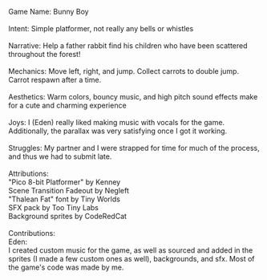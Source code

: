Game Name: Bunny Boy \
\
Intent: Simple platformer, not really any bells or whistles \
\
Narrative: Help a father rabbit find his children who have been scattered throughout the forest! \
\
Mechanics: Move left, right, and jump. Collect carrots to double jump. Carrot respawn after a time. \
\
Aesthetics: Warm colors, bouncy music, and high pitch sound effects make for a cute and charming experience \
\
Joys: I (Eden) really liked making music with vocals for the game. Additionally, the parallax was very satisfying once I got it working. \
\
Struggles: My partner and I were strapped for time for much of the process, and thus we had to submit late. \
\
Attributions: \
"Pico 8-bit Platformer" by Kenney \
Scene Transition Fadeout by Negleft \
"Thalean Fat" font by Tiny Worlds \
SFX pack by Too Tiny Labs \
Background sprites by CodeRedCat \
\
Contributions: \
Eden: \
I created custom music for the game, as well as sourced and added in the sprites (I made a few custom ones as well), backgrounds, and sfx. Most of the game's code was made by me.
